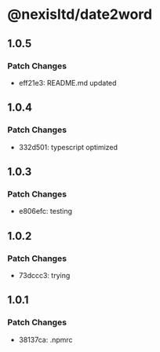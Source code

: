 # @nexisltd/date2word

## 1.0.5

### Patch Changes

- eff21e3: README.md updated

## 1.0.4

### Patch Changes

- 332d501: typescript optimized

## 1.0.3

### Patch Changes

- e806efc: testing

## 1.0.2

### Patch Changes

- 73dccc3: trying

## 1.0.1

### Patch Changes

- 38137ca: .npmrc
